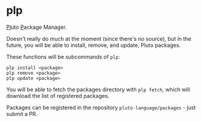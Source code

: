 # plp

[Pl]()uto [P]()ackage Manager.

Doesn't really do much at the moment (since there's no source), but
in the future, you will be able to install, remove, and update,
Pluto packages.

These functions will be subcommands of `plp`:

```
plp install <package>
plp remove <package>
plp update <package>
```

You will be able to fetch the packages directory with `plp fetch`,
which will download the list of registered packages.

Packages can be registered in the repository `pluto-language/packages` -
just submit a PR.
